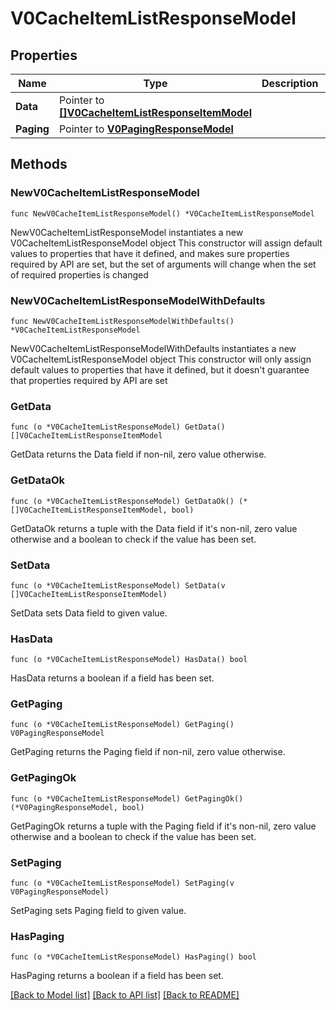 # V0CacheItemListResponseModel

## Properties

Name | Type | Description | Notes
------------ | ------------- | ------------- | -------------
**Data** | Pointer to [**[]V0CacheItemListResponseItemModel**](V0CacheItemListResponseItemModel.md) |  | [optional] 
**Paging** | Pointer to [**V0PagingResponseModel**](V0PagingResponseModel.md) |  | [optional] 

## Methods

### NewV0CacheItemListResponseModel

`func NewV0CacheItemListResponseModel() *V0CacheItemListResponseModel`

NewV0CacheItemListResponseModel instantiates a new V0CacheItemListResponseModel object
This constructor will assign default values to properties that have it defined,
and makes sure properties required by API are set, but the set of arguments
will change when the set of required properties is changed

### NewV0CacheItemListResponseModelWithDefaults

`func NewV0CacheItemListResponseModelWithDefaults() *V0CacheItemListResponseModel`

NewV0CacheItemListResponseModelWithDefaults instantiates a new V0CacheItemListResponseModel object
This constructor will only assign default values to properties that have it defined,
but it doesn't guarantee that properties required by API are set

### GetData

`func (o *V0CacheItemListResponseModel) GetData() []V0CacheItemListResponseItemModel`

GetData returns the Data field if non-nil, zero value otherwise.

### GetDataOk

`func (o *V0CacheItemListResponseModel) GetDataOk() (*[]V0CacheItemListResponseItemModel, bool)`

GetDataOk returns a tuple with the Data field if it's non-nil, zero value otherwise
and a boolean to check if the value has been set.

### SetData

`func (o *V0CacheItemListResponseModel) SetData(v []V0CacheItemListResponseItemModel)`

SetData sets Data field to given value.

### HasData

`func (o *V0CacheItemListResponseModel) HasData() bool`

HasData returns a boolean if a field has been set.

### GetPaging

`func (o *V0CacheItemListResponseModel) GetPaging() V0PagingResponseModel`

GetPaging returns the Paging field if non-nil, zero value otherwise.

### GetPagingOk

`func (o *V0CacheItemListResponseModel) GetPagingOk() (*V0PagingResponseModel, bool)`

GetPagingOk returns a tuple with the Paging field if it's non-nil, zero value otherwise
and a boolean to check if the value has been set.

### SetPaging

`func (o *V0CacheItemListResponseModel) SetPaging(v V0PagingResponseModel)`

SetPaging sets Paging field to given value.

### HasPaging

`func (o *V0CacheItemListResponseModel) HasPaging() bool`

HasPaging returns a boolean if a field has been set.


[[Back to Model list]](../README.md#documentation-for-models) [[Back to API list]](../README.md#documentation-for-api-endpoints) [[Back to README]](../README.md)


